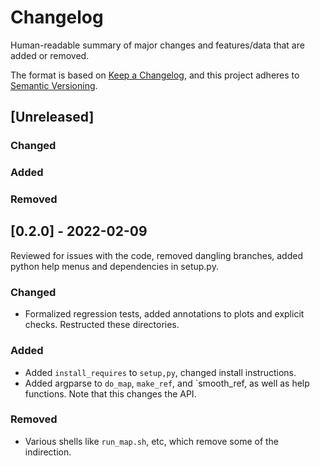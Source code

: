 # Changelog

Human-readable summary of major changes and features/data that are added or removed.

The format is based on [Keep a Changelog](https://keepachangelog.com/en/1.0.0/),
and this project adheres to [Semantic Versioning](https://semver.org/spec/v2.0.0.html).

## [Unreleased]
### Changed
### Added
### Removed


## [0.2.0] - 2022-02-09
Reviewed for issues with the code, removed dangling branches, added python help menus and dependencies in setup.py.
### Changed
- Formalized regression tests, added annotations to plots and explicit checks.  Restructed these directories.
### Added
- Added `install_requires` to `setup,py`, changed install instructions.
- Added argparse to `do_map`, `make_ref`, and `smooth_ref, as well as help functions.  Note that this changes the API.
### Removed
- Various shells like `run_map.sh`, etc, which remove some of the indirection.

